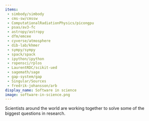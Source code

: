```yaml
---
items:
 - simbody/simbody
 - cms-sw/cmssw
 - ComputationalRadiationPhysics/picongpu
 - psas/av3-fc
 - astropy/astropy
 - dfm/emcee
 - cyverse/atmosphere
 - dib-lab/khmer
 - sympy/sympy
 - spack/spack
 - ipython/ipython
 - ropensci/rplos
 - LaurentRDC/scikit-ued
 - sagemath/sage
 - gap-system/gap
 - Singular/Sources
 - fredrik-johansson/arb
display_name: Software in science
image: software-in-science.png
---
```

Scientists around the world are working together to solve some of the biggest questions in research.

